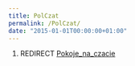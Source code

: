 ```yaml
---
title: PolCzat
permalink: /PolCzat/
date: "2015-01-01T00:00:00+01:00"
---
```


1.  REDIRECT [Pokoje_na_czacie](/atopedia/Pokoje_na_czacie "wikilink")

